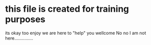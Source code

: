 # this file is created for training purposes
its okay too enjoy
we are here to "help" you
wellcome
No no I am not here...............
